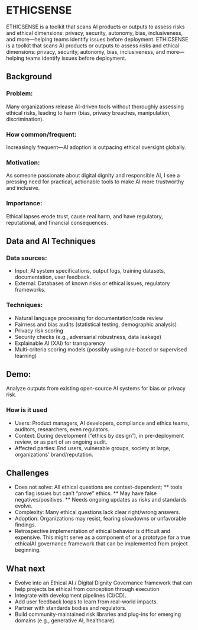 # ETHICSENSE
ETHICSENSE is a toolkit that scans AI products or outputs to assess risks and ethical dimensions: privacy, security, autonomy, bias, inclusiveness, and more—helping teams identify issues before deployment.
ETHICSENSE is a toolkit that scans AI products or outputs to assess risks and ethical dimensions: privacy, security, autonomy, bias, inclusiveness, and more—helping teams identify issues before deployment.

## Background
### Problem: 
Many organizations release AI-driven tools without thoroughly assessing ethical risks, leading to harm (bias, privacy breaches, manipulation, discrimination).
### How common/frequent: 
Increasingly frequent—AI adoption is outpacing ethical oversight globally.
### Motivation: 
As someone passionate about digital dignity and responsible AI, I see a pressing need for practical, actionable tools to make AI more trustworthy and inclusive.
### Importance: 
Ethical lapses erode trust, cause real harm, and have regulatory, reputational, and financial consequences.
## Data and AI Techniques
### Data sources:
* Input: AI system specifications, output logs, training datasets, documentation, user feedback.
* External: Databases of known risks or ethical issues, regulatory frameworks.
### Techniques:
* Natural language processing for documentation/code review
* Fairness and bias audits (statistical testing, demographic analysis)
* Privacy risk scoring
* Security checks (e.g., adversarial robustness, data leakage)
* Explainable AI (XAI) for transparency
* Multi-criteria scoring models (possibly using rule-based or supervised learning)
## Demo: 
Analyze outputs from existing open-source AI systems for bias or privacy risk.
### How is it used
* Users: Product managers, AI developers, compliance and ethics teams, auditors, researchers, even regulators.
* Context: During development (“ethics by design”), in pre-deployment review, or as part of an ongoing audit.
* Affected parties: End users, vulnerable groups, society at large, organizations’ brand/reputation.
## Challenges
* Does not solve: All ethical questions are context-dependent;
** tools can flag issues but can’t “prove” ethics.
** May have false negatives/positives.
** Needs ongoing updates as risks and standards evolve.
* Complexity: Many ethical questions lack clear right/wrong answers.
* Adoption: Organizations may resist, fearing slowdowns or unfavorable findings.
* Retrospective implementation of ethical behavior is difficult and expensive. This might serve as a component of or a prototype for a true ethicalAI governance framework that can be implemented from project beginning. 
## What next
* Evolve into an Ethical AI / Digital Dignity Governance framework that can help projects be ethical from conception through execution
* Integrate with development pipelines (CI/CD).
* Add user feedback loops to learn from real-world impacts.
* Partner with standards bodies and regulators.
* Build community-maintained risk libraries and plug-ins for emerging domains (e.g., generative AI, healthcare).
